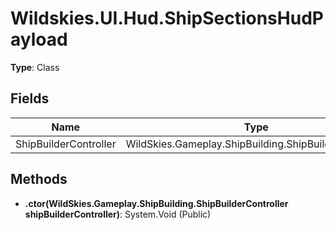 ﻿# Wildskies.UI.Hud.ShipSectionsHudPayload

**Type**: Class

## Fields

| Name | Type | Access |
|------|------|--------|
| ShipBuilderController | WildSkies.Gameplay.ShipBuilding.ShipBuilderController | Public |

## Methods

- **.ctor(WildSkies.Gameplay.ShipBuilding.ShipBuilderController shipBuilderController)**: System.Void (Public)

